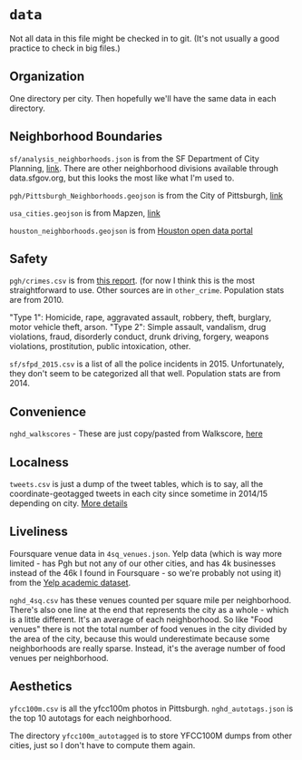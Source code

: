 # `data`

Not all data in this file might be checked in to git. (It's not usually a good practice to check in big files.)

## Organization
One directory per city. Then hopefully we'll have the same data in each directory.

## Neighborhood Boundaries
`sf/analysis_neighborhoods.json` is from the SF Department of City Planning, [link](https://data.sfgov.org/Geographic-Locations-and-Boundaries/Analysis-Neighborhoods/p5b7-5n3h#). There are other neighborhood divisions available through data.sfgov.org, but this looks the most like what I'm used to.

`pgh/Pittsburgh_Neighborhoods.geojson` is from the City of Pittsburgh, [link](https://data.wprdc.org/dataset/pittsburgh-neighborhoods2de67)

`usa_cities.geojson` is from Mapzen, [link](https://mapzen.com/data/borders/)

`houston_neighborhoods.geojson` is from [Houston open data portal](http://data.ohouston.org/dataset/city-of-houston-super-neighborhoods)

## Safety

`pgh/crimes.csv` is from [this report](http://apps.pittsburghpa.gov/pghbop/ANNUAL_REPORT_DRAFT_2015_May_31.pdf). (for now I think this is the most straightforward to use. Other sources are in `other_crime`. Population stats are from 2010.

"Type 1": Homicide, rape, aggravated assault, robbery, theft, burglary, motor vehicle theft, arson. "Type 2": Simple assault, vandalism, drug violations, fraud, disorderly conduct, drunk driving, forgery, weapons violations, prostitution, public intoxication, other.

`sf/sfpd_2015.csv` is a list of all the police incidents in 2015. Unfortunately, they don't seem to be categorized all that well. Population stats are from 2014.

## Convenience

`nghd_walkscores` - These are just copy/pasted from Walkscore, [here](https://www.walkscore.com/CA/San_Francisco)

## Localness

`tweets.csv` is just a dump of the tweet tables, which is to say, all the coordinate-geotagged tweets in each city since sometime in 2014/15 depending on city. [More details](talesnideas.blogspot.com/2016/02/welcome-to-domo.html)

## Liveliness

Foursquare venue data in `4sq_venues.json`. Yelp data (which is way more limited - has Pgh but not any of our other cities, and has 4k businesses instead of the 46k I found in Foursquare - so we're probably not using it) from the [Yelp academic dataset](https://www.yelp.com/dataset_challenge/dataset).

`nghd_4sq.csv` has these venues counted per square mile per neighborhood. There's also one line at the end that represents the city as a whole - which is a little different. It's an average of each neighborhood. So like "Food venues" there is not the total number of food venues in the city divided by the area of the city, because this would underestimate because some neighborhoods are really sparse. Instead, it's the average number of food venues per neighborhood.

## Aesthetics
`yfcc100m.csv` is all the yfcc100m photos in Pittsburgh. `nghd_autotags.json` is the top 10 autotags for each neighborhood.

The directory `yfcc100m_autotagged` is to store YFCC100M dumps from other cities, just so I don't have to compute them again.
